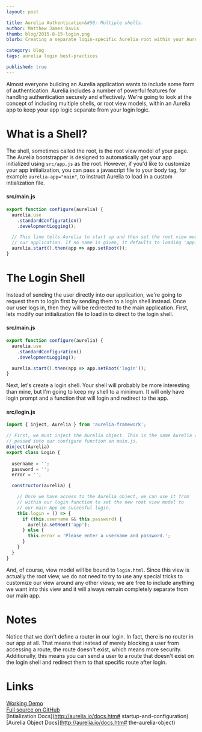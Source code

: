 ```yaml
---
layout: post

title: Aurelia Authentication&#58; Multiple shells.
author: Matthew James Davis
thumb: blog/2015-8-15-login.png
blurb: Creating a separate login-specific Aurelia root within your Aurelia app.

category: blog
tags: aurelia login best-practices

published: true
---
```

Almost everyone building an Aurelia application wants to include some form of authentication. Aurelia includes a number of powerful features for handling authentication securely and effectively. We're going to look at the concept of including multiple shells, or root view models, within an Aurelia app to keep your app logic separate from your login logic.

# What is a Shell?

The shell, sometimes called the root, is the root view model of your page. The Aurelia bootstrapper is designed to automatically get your app initialized using `src/app.js` as the root. However, if you'd like to customize your app initialization, you can pass a javascript file to your body tag, for example `aurelia-app="main"`, to instruct Aurelia to load in a custom intialization file.

#### src/main.js
```javascript
export function configure(aurelia) {
  aurelia.use
    .standardConfiguration()
    .developmentLogging();

  // This line tells Aurelia to start up and then set the root view model for
  // our application. If no name is given, it defaults to loading 'app.js'.
  aurelia.start().then(app => app.setRoot());
}
```

# The Login Shell

Instead of sending the user directly into our application, we're going to request them to login first by sending them to a login shell instead. Once our user logs in, then they will be redirected to the main application. First, lets modify our initialization file to load in to direct to the login shell.

#### src/main.js
```javascript
export function configure(aurelia) {
  aurelia.use
    .standardConfiguration()
    .developmentLogging();

  aurelia.start().then(app => app.setRoot('login'));
}
```

Next, let's create a login shell. Your shell will probably be more interesting than mine, but I'm going to keep my shell to a minimum. It will only have login prompt and a function that will login and redirect to the app.

#### src/login.js 
```javascript
import { inject, Aurelia } from 'aurelia-framework';

// First, we must inject the Aurelia object. This is the same Aurelia object
// passed into our configure function on main.js.
@inject(Aurelia)
export class Login {
  
  username = '';
  password = '';
  error = '';

  constructor(aurelia) {

    // Once we have access to the Aurelia object, we can use it from
    // within our login function to set the new root view model to 
    // our main App on succesful login.
    this.login = () => {
      if (this.username && this.password) {
        aurelia.setRoot('app');
      } else {
        this.error = 'Please enter a username and password.';
      }
    }
  }
}
```

And, of course, view model will be bound to `login.html`. Since this view is actually the root view, we do not need to try to use any special tricks to customize our view around any other views; we are free to include anything we want into this view and it will always remain completely separate from our main app.

# Notes

Notice that we don't define a router in our login. In fact, there is no router in our app at all. That means that instead of merely blocking a user from accessing a route, the route doesn't exist, which means more security. Additionally, this means you can send a user to a route that doesn't exist on the login shell and redirect them to that specific route after login.

# Links

[Working Demo](http://davismj.github.io/skeleton-navigation-login-shell)<br />
[Full source on GitHub](https://github.com/davismj/skeleton-navigation-login-shell)<br />
[Intialization Docs](http://aurelia.io/docs.htm# startup-and-configuration)<br />
[Aurelia Object Docs](http://aurelia.io/docs.htm# the-aurelia-object)
